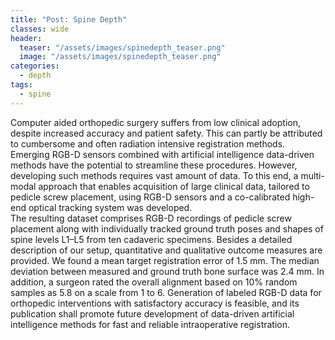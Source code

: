 ```yaml
---
title: "Post: Spine Depth"
classes: wide
header:
  teaser: "/assets/images/spinedepth_teaser.png"
  image: "/assets/images/spinedepth_teaser.png"
categories: 
  - depth
tags:
  - spine
---
```


Computer aided orthopedic surgery suffers from low clinical adoption, despite increased accuracy and patient safety. This can partly be attributed to cumbersome and often radiation intensive registration methods.  
Emerging RGB-D sensors combined with artificial intelligence data-driven methods have the potential to streamline these procedures. However, developing such methods requires vast amount of data. To this end, a multi-modal approach that enables acquisition of large clinical data, tailored to pedicle screw placement, using RGB-D sensors and a co-calibrated high-end optical tracking system was developed.   
The resulting dataset comprises RGB-D recordings of pedicle screw placement along with individually tracked ground truth poses and shapes of spine levels L1–L5 from ten cadaveric specimens. Besides a detailed description of our setup, quantitative and qualitative outcome measures are provided. We found a mean target registration error of 1.5 mm. The median deviation between measured and ground truth bone surface was 2.4 mm. In addition, a surgeon rated the overall alignment based on 10% random samples as 5.8 on a scale from 1 to 6. Generation of labeled RGB-D data for orthopedic interventions with satisfactory accuracy is feasible, and its publication shall promote future development of data-driven artificial intelligence methods for fast and reliable intraoperative registration.